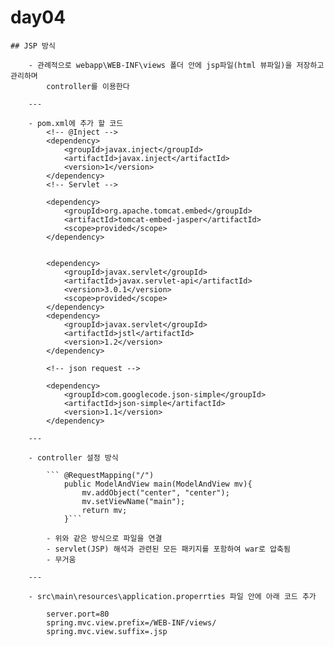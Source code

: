 
# day04

	## JSP 방식 

		- 관례적으로 webapp\WEB-INF\views 폴더 안에 jsp파일(html 뷰파일)을 저장하고 관리하며
			controller를 이용한다

		---

		- pom.xml에 추가 할 코드
			<!-- @Inject -->
			<dependency>
				<groupId>javax.inject</groupId>
				<artifactId>javax.inject</artifactId>
				<version>1</version>
			</dependency>
			<!-- Servlet -->

			<dependency>
				<groupId>org.apache.tomcat.embed</groupId>
				<artifactId>tomcat-embed-jasper</artifactId>
				<scope>provided</scope>
			</dependency>


			<dependency>
				<groupId>javax.servlet</groupId>
				<artifactId>javax.servlet-api</artifactId>
				<version>3.0.1</version>
				<scope>provided</scope>
			</dependency>
			<dependency>
				<groupId>javax.servlet</groupId>
				<artifactId>jstl</artifactId>
				<version>1.2</version>
			</dependency>
			
			<!-- json request -->   

			<dependency>
				<groupId>com.googlecode.json-simple</groupId>
				<artifactId>json-simple</artifactId>
				<version>1.1</version>
			</dependency>
		
		---

		- controller 설정 방식

			``` @RequestMapping("/")
				public ModelAndView main(ModelAndView mv){
					mv.addObject("center", "center");
					mv.setViewName("main");
					return mv;
				}```
			
			- 위와 같은 방식으로 파일을 연결
			- servlet(JSP) 해석과 관련된 모든 패키지를 포함하여 war로 압축됨
			- 무거움

		---
		
		- src\main\resources\application.properrties 파일 안에 아래 코드 추가

			server.port=80
			spring.mvc.view.prefix=/WEB-INF/views/
			spring.mvc.view.suffix=.jsp